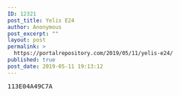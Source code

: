 ```yaml
---
ID: 12321
post_title: Yelis E24
author: Anonymous
post_excerpt: ""
layout: post
permalink: >
  https://portalrepository.com/2019/05/11/yelis-e24/
published: true
post_date: 2019-05-11 19:13:12
---
```

<pre>113E04A49C7A</pre>